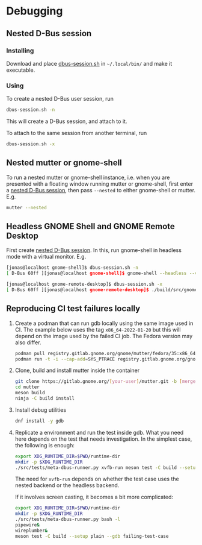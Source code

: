 # Debugging

## Nested D-Bus session

### Installing

Download and place [dbus-session.sh](uploads/a209c8f1fe6b51df669b58bab1300199/dbus-session.sh) in `~/.local/bin/` and make it executable.

### Using

To create a nested D-Bus user session, run

```sh
dbus-session.sh -n
```

This will create a D-Bus session, and attach to it.

To attach to the same session from another terminal, run

```sh
dbus-session.sh -x
```

## Nested mutter or gnome-shell

To run a nested mutter or gnome-shell instance, i.e. when you are presented with a floating window running mutter or gnome-shell, first enter a [nested D-Bus session](#nested-d-bus-session), then pass `--nested` to either gnome-shell or mutter. E.g.

```sh
mutter --nested
```

## Headless GNOME Shell and GNOME Remote Desktop

First create [nested D-Bus session](#nested-d-bus-session). In this, run gnome-shell in headless mode with a virtual monitor. E.g.

```sh
[jonas@localhost gnome-shell]$ dbus-session.sh -n
[ D-Bus 60ff ][jonas@localhost gnome-shell]$ gnome-shell --headless --virtual-monitor 1280x720
```

```sh
[jonas@localhost gnome-remote-desktop]$ dbus-session.sh -x
[ D-Bus 60ff ][jonas@localhost gnome-remote-desktop]$ ./build/src/gnome-remote-desktop-daemon
```



## Reproducing CI test failures locally

1. Create a podman that can run gdb locally using the same image used in CI. The example below uses the tag `x86_64-2022-01-20` but this will depend on the image used by the failed CI job. The Fedora version may also differ.

    ```sh
    podman pull registry.gitlab.gnome.org/gnome/mutter/fedora/35:x86_64-2022-01-20
    podman run -t -i --cap-add=SYS_PTRACE registry.gitlab.gnome.org/gnome/mutter/fedora/35:x86_64-2022-01-20 bash -l
    ```

2. Clone, build and install mutter inside the container

    ```sh
    git clone https://gitlab.gnome.org/[your-user]/mutter.git -b [merge-request-branch]
    cd mutter
    meson build
    ninja -C build install
    ```

3. Install debug utilities

    ```sh
    dnf install -y gdb
    ```

4. Replicate a environment and run the test inside gdb. What you need here depends on the test that needs investigation. In the simplest case, the following is enough:

    ```sh
    export XDG_RUNTIME_DIR=$PWD/runtime-dir
    mkdir -p $XDG_RUNTIME_DIR
    ./src/tests/meta-dbus-runner.py xvfb-run meson test -C build --setup plain --gdb failing-test-case
    ```

    The need for `xvfb-run` depends on whether the test case uses the nested backend or the headless backend.

    If it involves screen casting, it becomes a bit more complicated:

    ```sh
    export XDG_RUNTIME_DIR=$PWD/runtime-dir
    mkdir -p $XDG_RUNTIME_DIR
    ./src/tests/meta-dbus-runner.py bash -l
    pipewire&
    wireplumber&
    meson test -C build --setup plain --gdb failing-test-case
    ```
